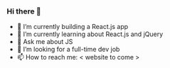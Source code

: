 ### Hi there 👋

- 🔭 I’m currently building a React.js app
- 🌱 I’m currently learning about React.js and jQuery
- 💬 Ask me about JS
- 👯 I’m looking for a full-time dev job
- 📫 How to reach me: < website to come >
